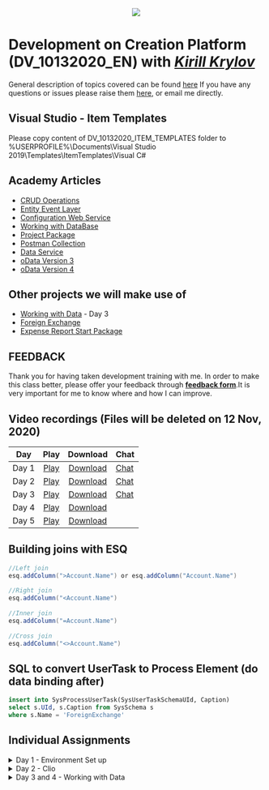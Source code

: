 <p align="center">
    <a href="https://www.creatio.com/">
            <img src="https://github.com/kirillkrylov/ImagesAndPages/wiki/Img/accelerateBannerBlue.png">
    </a>
</p>

# Development on Creation Platform (DV_10132020_EN) with _[Kirill Krylov][aboutKirill]_
General description of topics covered can be found [here][wikiTraining]
If you have any questions or issues please raise them [here][issues], or email me directly.

## Visual Studio - Item Templates
Please copy content of DV_10132020_ITEM_TEMPLATES folder to
%USERPROFILE%\Documents\Visual Studio 2019\Templates\ItemTemplates\Visual C#


## Academy Articles
- [CRUD Operations][crud]
- [Entity Event Layer][nEEL]  
- [Configuration Web Service][nConfWebService]  
- [Working with DataBase][nWWDB]  
- [Project Package][nProjectPackage]
- [Postman Collection][postManCollection]
- [Data Service][DataService]
- [oData Version 3][oData3]
- [oData Version 4][oData4]

## Other projects we will make use of
- [Working with Data][pWorkingWithData] - Day 3
- [Foreign Exchange][pForeignExchange]
- [Expense Report Start Package][pExpenseReportStart]

## FEEDBACK
Thank you for having taken development training with me. In order to make this class better, please offer your feedback 
through **[feedback form][FeedBackForm]**.It is very important for me to know where and how I can improve.

## Video recordings (Files will be deleted on 12 Nov, 2020)
| Day      | Play           | Download          | Chat        |
|:--------:|:--------------:|:-----------------:|:------------|
| Day 1    | [Play][Day1P]  |[Download][Day1D]  |[Chat][Day1C]|
| Day 2    | [Play][Day2P]  |[Download][Day2D]  |[Chat][Day2C]|
| Day 3    | [Play][Day3P]  |[Download][Day3D]  |[Chat][Day3C]|
| Day 4    | [Play][Day4P]  |[Download][Day4D]  |  |
| Day 5    | [Play][Day5P]  |[Download][Day5D]  |  |
<!--
| Day 6    | [Play][Day6P]  |[Download][Day6D]  |[Chat][Day6C]|
| Day 7    | [Play][Day7P]  |[Download][Day7D]  |[Chat][Day7C]|
| Day 8    | [Play][Day8P]  |[Download][Day8D]  |[Chat][Day8C]|

-->

## Building joins with ESQ
```cs
//Left join 
esq.addColumn(">Account.Name") or esq.addColumn("Account.Name")
 
//Right join
esq.addColumn("<Account.Name")
 
//Inner join
esq.addColumn("=Account.Name")
 
//Cross join
esq.addColumn("<>Account.Name")
```

## SQL to convert UserTask to Process Element (do data binding after)
```SQL
insert into SysProcessUserTask(SysUserTaskSchemaUId, Caption)
select s.UId, s.Caption from SysSchema s
where s.Name = 'ForeignExchange'
```


## Individual Assignments
<details>
<summary>Day 1 - Environment Set up</summary>

- [Install][wikiInstallCreatio] local development environment
- Convert Creatio to development in [File System Mode][wikiFileSystemMode]
- Configure your own [logger][wikiLogging]
<!-- - Pull [Expense Report Start][pExpenseReportStart] package and install it -->

</details>

<details>
<summary>Day 2 - Clio</summary>

- Create and interface and implement a class inside Terrasoft.Configuration that will allow Clio project to send WebSocket Messages (MsgChannelUtilities). You can observer messages on **ViewModule.aspx.ashx** page
<!-- - Pull [Expense Report Start][pExpenseReportStart] package and install it -->

</details>

<details>vat
<summary>Day 3 and 4 - Working with Data</summary>

- Add new activity type, and change the overlapping activity code to only detect your own activity type
- Try to build a class that would check VAT number aginst the oficial VIES database (https://ec.europa.eu/taxation_customs/vies/technicalInformation.html)
Implement an entity event listener for the Account  entity to validate VAT. Add VAT field to account.


</details>


<!-- Named Links-->
[pForeignExchange]: https://github.com/Academy-Creatio/ForeignExchange
[pExpenseReportStart]:https://github.com/Academy-Creatio/ExpenseReportStart
[pWorkingWithData]: https://github.com/Academy-Creatio/WorkshopWorkingWithData_2020-08-11
[FeedBackForm]:https://forms.office.com/Pages/ResponsePage.aspx?id=-6Jce0OmhUOLOTaTQnDHFmSQPwRGgxpCmR4ucwVD2MxUOEE4UzZWRUpHQVlKQjFMVzRES1ZaNlRKQyQlQCN0PWcu
[aFeatureToggle]: https://academy.creatio.com/documents/technic-sdk/7-16/feature-toggle-mechanism-enabling-and-disabling-functions


[nConfWebService]: https://academy.creatio.com/documents/technic-sdk/7-16/creating-configuration-service
[nEEL]: https://academy.creatio.com/documents/technic-sdk/7-16/entity-event-layer
[nWWDB]: https://academy.creatio.com/documents/technic-sdk/7-16/working-database
[nProjectPackage]:https://academy.creatio.com/documents/technic-sdk/7-16/developing-source-code-file-content-project-package
[nCLio]: https://github.com/Advance-Technologies-Foundation/clio
[GitHubProfile]: https://github.com/kirillkrylov
[email]: mailto:k.krylov@creatio.com
[oData3]: https://academy.creatio.com/documents/technic-sdk/7-16/creatio-integration-odata-3-protocol
[oData4]: https://academy.creatio.com/documents/technic-sdk/7-16/creatio-integration-odata-4-protocol
[DataService]: https://academy.creatio.com/documents/technic-sdk/7-16/dataservice
[postManCollection]: https://documenter.getpostman.com/view/10204500/SztHX5Qb?version=latest
[crud]: https://academy.creatio.com/documents/technic-sdk/7-16/crud-operations
[aboutKirill]:https://github.com/Academy-Creatio/TrainingProgramm/wiki/Kirill-Krylov,-CPA
[wikiTraining]:https://github.com/Academy-Creatio/TrainingProgramm/wiki
[issues]:https://github.com/Academy-Creatio/DV_10132020_EN/issues


[wikiLogging]:https://github.com/Academy-Creatio/TrainingProgramm/wiki/Custom-Logging-with-NLog
[wikiFileSystemMode]:https://github.com/Academy-Creatio/TrainingProgramm/wiki/Enable-development-in-FileSystem-Mode
[wikiInstallCreatio]: https://github.com/Academy-Creatio/TrainingProgramm/wiki/How-To-Install-Creatio


<!-- Video Links-->

[Day1P]: https://us02web.zoom.us/rec/play/TyO4naRdYlFH0HIWJeb6hhdsj0TydJ8eeGvuAi1A0qwQJ60lPFg_hJq32ZATNWUJ2brnqMlf8YVYHbCn.CVf5-Y9DkEkF4chX
[Day1D]: https://us02web.zoom.us/rec/download/TyO4naRdYlFH0HIWJeb6hhdsj0TydJ8eeGvuAi1A0qwQJ60lPFg_hJq32ZATNWUJ2brnqMlf8YVYHbCn.CVf5-Y9DkEkF4chX
[Day1C]: https://us02web.zoom.us/rec/download/yyQMtoH7fciTaIhwP4j4x1r67GtpHwBmIi--kmIwiQgKMQLSQJOzu2DDygQCgueB4LYt9-C5UihMzITx.R4G9nVTCcibDyeGZ


[Day2P]: https://us02web.zoom.us/rec/play/IoxPuLEXWbbZ5VolndAPelobEYscN1h8YzNFLyzrsYc0cf8akgEJJrp_enZ6b_vS02BUsJR2kFy1oFWF.qe8za6PDrQ5ByEZW
[Day2D]: https://us02web.zoom.us/rec/download/IoxPuLEXWbbZ5VolndAPelobEYscN1h8YzNFLyzrsYc0cf8akgEJJrp_enZ6b_vS02BUsJR2kFy1oFWF.qe8za6PDrQ5ByEZW
[Day2C]: https://us02web.zoom.us/rec/download/8JgMY8P_sUmq97PNYjhN1M37l2o3iO_bP8baZdIf6u2yfg_uBrw220sN3Ud3ATTvR54azDU6CsFl3Kgd.-IG6rd0IECvhx3bl

[Day3P]: https://us02web.zoom.us/rec/play/SFN7MSG0DdMCO7IDT8eN3Q0usvv2-A4vdfxbVAYM_zVd8CzC_puHuBHavofaU1TpZK3eVM6eFHo-S87F._qUqOTG26TD2ZK0h
[Day3D]: https://us02web.zoom.us/rec/download/SFN7MSG0DdMCO7IDT8eN3Q0usvv2-A4vdfxbVAYM_zVd8CzC_puHuBHavofaU1TpZK3eVM6eFHo-S87F._qUqOTG26TD2ZK0h
[Day3C]: https://us02web.zoom.us/rec/download/M_uCNpfY7inT-y9OpeBSwQodIGSxCKT1vtNcv2AviY4lEcpgRqF1kqZyFCASrNt80FQ3sX__PZ_-6YRQ.gLve25_iSiq3fvW4

[Day4P]: https://us02web.zoom.us/rec/play/paUT4fnxhmxe3eKtAjsJ8mIcQ4HD1ebbhp4cEe2MeWQ3l0Tm0F7llu2elEwazfoSlRGJ_0MH6_m-oNzf.3tIINzkFX9JAr18B
[Day4D]: https://us02web.zoom.us/rec/download/paUT4fnxhmxe3eKtAjsJ8mIcQ4HD1ebbhp4cEe2MeWQ3l0Tm0F7llu2elEwazfoSlRGJ_0MH6_m-oNzf.3tIINzkFX9JAr18B


[Day5P]: https://us02web.zoom.us/rec/play/SJbvurRuCp8d6OgJiTz_-7lUIMSVEtVdp86E66ME1kOT7sB7RvcSDIhmGrubsRqQf9SLgzWx5OILjRl2.Ix2uF1C-ztsUOfnd
[Day5D]: https://us02web.zoom.us/rec/download/SJbvurRuCp8d6OgJiTz_-7lUIMSVEtVdp86E66ME1kOT7sB7RvcSDIhmGrubsRqQf9SLgzWx5OILjRl2.Ix2uF1C-ztsUOfnd
<!--

[Day6P]: 
[Day6D]: 
[Day6C]: 

[Day7P]: 
[Day7D]: 
[Day7C]: 

[Day8P]: 
[Day8D]: 
[Day8C]: 
-->